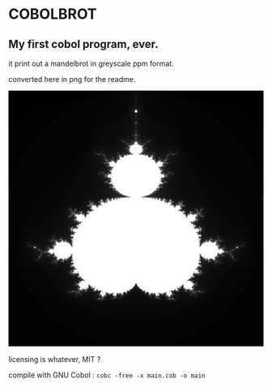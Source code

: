 # COBOLBROT

## My first cobol program, ever.

it print out a mandelbrot in greyscale ppm format.

converted here in png for the readme.

![image](mandel.png)

licensing is whatever, MIT ?

compile with GNU Cobol : 
```cobc -free -x main.cob -o main```